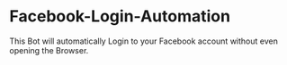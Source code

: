 # Facebook-Login-Automation
This Bot will automatically Login to your Facebook account without even opening the Browser. 
